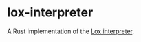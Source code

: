 # lox-interpreter
A Rust implementation of the [Lox interpreter](https://craftinginterpreters.com/contents.html).
